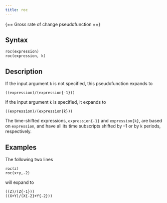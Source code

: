```yaml
---
title: roc
---
```


{== Gross rate of change pseudofunction ==}


## Syntax

    roc(expression)
    roc(expression, k)


## Description

If the input argument `k` is not specified, this pseudofunction expands
to

    ((expression)/(expression{-1}))

If the input argument `k` is specified, it expands to

    ((expression)/(expression{k}))

The time-shifted expressions, `expression{-1}` and `expression{k}`, are
based on `expression`, and have all its time subscripts shifted by –1 or
by `k` periods, respectively.


## Examples

The following two lines

```iris
roc(z)
roc(x+y,-2)
```

will expand to

```iris
((Z)/(Z{-1}))
((X+Y)/(X{-2}+Y{-2}))
```

